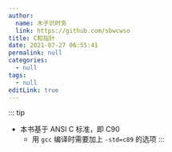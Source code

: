 ```yaml
---
author: 
  name: 木子识时务
  link: https://github.com/sbwcwso
title: C和指针
date: 2021-07-27 06:55:41
permalink: null
categories: 
  - null
tags: 
  - null
editLink: true
---
```


::: tip
* 本书基于 ANSI C 标准，即 C90
  * 用 `gcc` 编译时需要加上 `-std=c89` 的选项
:::
